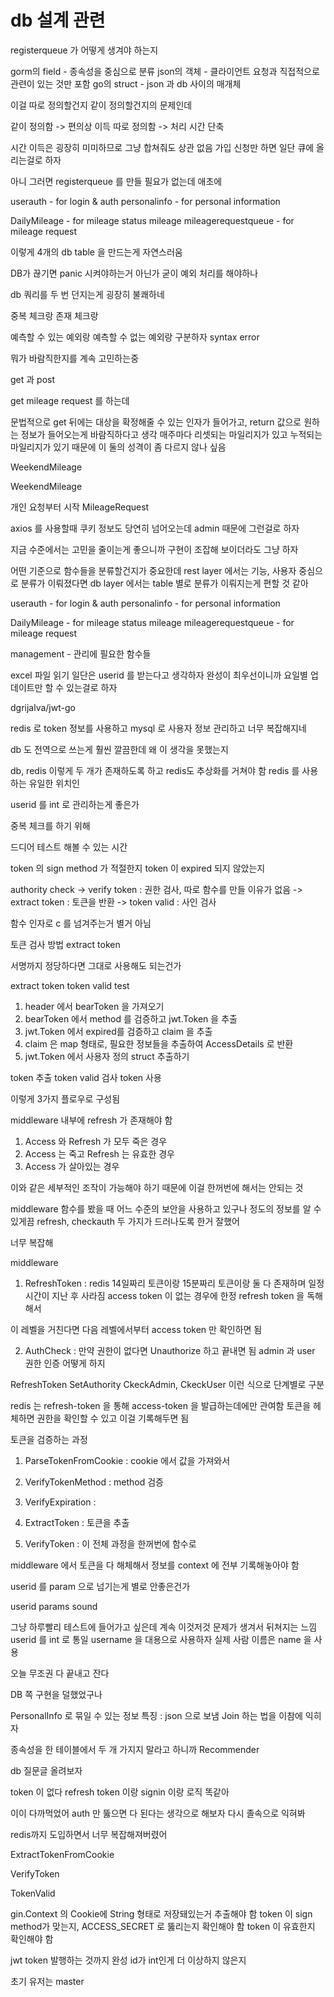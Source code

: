 # db 설계 관련

registerqueue 가 어떻게 생겨야 하는지

gorm의 field - 종속성을 중심으로 분류
json의 객체 - 클라이언트 요청과 직접적으로 관련이 있는 것만 포함
go의 struct - json 과 db 사이의 매개체

이걸 따로 정의할건지 같이 정의할건지의 문제인데

같이 정의함 -> 편의상 이득
따로 정의함 -> 처리 시간 단축

시간 이득은 굉장히 미미하므로 그냥 합쳐줘도 상관 없음
가입 신청만 하면 일단 큐에 올리는걸로 하자

아니 그러면 registerqueue 를 만들 필요가 없는데 애초에

userauth - for login & auth
personalinfo - for personal information

DailyMileage - for mileage status
mileage
mileagerequestqueue - for mileage request

이렇게 4개의 db table 을 만드는게 자연스러움

DB가 끊기면 panic 시켜야하는거 아닌가 굳이 예외 처리를 해야하나

db 쿼리를 두 번 던지는게 굉장히 불쾌하네

중복 체크랑 존재 체크랑

예측할 수 있는 예외랑 예측할 수 없는 예외랑 구분하자
syntax error

뭐가 바람직한지를 계속 고민하는중

get 과 post

get mileage request 를 하는데

문법적으로 get 뒤에는 대상을 확정해줄 수 있는 인자가 들어가고, return 값으로 원하는 정보가 들어오는게 바람직하다고 생각
매주마다 리셋되는 마일리지가 있고 누적되는 마일리지가 있기 때문에 이 둘의 성격이 좀 다르지 않나 싶음

WeekendMileage

WeekendMileage

개인 요청부터 시작
MileageRequest

axios 를 사용할때 쿠키 정보도 당연히 넘어오는데
admin 때문에 그런걸로 하자

지금 수준에서는 고민을 줄이는게 좋으니까 구현이 조잡해 보이더라도 그냥 하자

어떤 기준으로 함수들을 분류할건지가 중요한데
rest layer 에서는 기능, 사용자 중심으로 분류가 이뤄졌다면
db layer 에서는 table 별로 분류가 이뤄지는게 편할 것 같아

userauth - for login & auth
personalinfo - for personal information

DailyMileage - for mileage status
mileage
mileagerequestqueue - for mileage request

management - 관리에 필요한 함수들

excel 파일 읽기
일단은 userid 를 받는다고 생각하자
완성이 최우선이니까 요일별 업데이트만 할 수 있는걸로 하자

dgrijalva/jwt-go

redis 로 token 정보를 사용하고
mysql 로 사용자 정보 관리하고
너무 복잡해지네

db 도 전역으로 쓰는게 훨씬 깔끔한데 왜 이 생각을 못했는지

db, redis 이렇게 두 개가 존재하도록 하고
redis도 추상화를 거쳐야 함
redis 를 사용하는 유일한 위치인

userid 를 int 로 관리하는게 좋은가

중복 체크를 하기 위해

드디어 테스트 해볼 수 있는 시간

token 의 sign method 가 적절한지
token 이 expired 되지 않았는지

authority check
-> verify token : 권한 검사, 따로 함수를 만들 이유가 없음
-> extract token : 토큰을 반환
-> token valid : 사인 검사

함수 인자로 c 를 넘겨주는거 별거 아님

토큰 검사 방법
extract token

서명까지 정당하다면 그대로 사용해도 되는건가

extract token
token valid test

1. header 에서 bearToken 을 가져오기
2. bearToken 에서 method 를 검증하고 jwt.Token 을 추출
3. jwt.Token 에서 expired를 검증하고 claim 을 추출
4. claim 은 map 형태로, 필요한 정보들을 추출하여 AccessDetails 로 반환
5. jwt.Token 에서 사용자 정의 struct 추출하기

token 추출
token valid 검사
token 사용

이렇게 3가지 플로우로 구성됨

middleware 내부에 refresh 가 존재해야 함

1. Access 와 Refresh 가 모두 죽은 경우
2. Access 는 죽고 Refresh 는 유효한 경우
3. Access 가 살아있는 경우

이와 같은 세부적인 조작이 가능해야 하기 때문에 이걸 한꺼번에 해서는 안되는 것

middleware 함수를 봤을 때 어느 수준의 보안을 사용하고 있구나 정도의 정보를 알 수 있게끔
refresh, checkauth 두 가지가 드러나도록 한거 잘했어

너무 복잡해

middleware

1. RefreshToken :
   redis 14일짜리 토큰이랑 15분짜리 토큰이랑 둘 다 존재하며 일정 시간이 지난 후 사라짐
   access token 이 없는 경우에 한정
   refresh token 을 독해해서

이 레벨을 거친다면 다음 레벨에서부터 access token 만 확인하면 됨

2. AuthCheck :
   만약 권한이 없다면 Unauthorize 하고 끝내면 됨
   admin 과 user 권한 인증 어떻게 하지

RefreshToken
SetAuthority
CkeckAdmin, CkeckUser
이런 식으로 단계별로 구분

redis 는 refresh-token 을 통해 access-token 을 발급하는데에만 관여함
토큰을 헤체하면 권한을 확인할 수 있고 이걸 기록해두면 됨

토큰을 검증하는 과정

1. ParseTokenFromCookie : cookie 에서 값을 가져와서
2. VerifyTokenMethod : method 검증
3. VerifyExpiration :
4. ExtractToken : 토큰을 추출

5. VerifyToken : 이 전체 과정을 한꺼번에 함수로

middleware 에서 토큰을 다 해체해서 정보를 context 에 전부 기록해놓아야 함

userid 를 param 으로 넘기는게 별로 안좋은건가

userid params sound

그냥 하루빨리 테스트에 들어가고 싶은데 계속 이것저것 문제가 생겨서 뒤쳐지는 느낌
userid 를 int 로 통일
username 을 대용으로 사용하자
실제 사람 이름은 name 을 사용

오늘 무조권 다 끝내고 잔다

DB 쪽 구현을 덜했었구나

PersonalInfo 로 묶일 수 있는 정보 특징 : json 으로 보냄
Join 하는 법을 이참에 익히자

종속성을 한 테이블에서 두 개 가지지 말라고 하니까
Recommender

db 질문글 올려보자

token 이 없다
refresh token 이랑 signin 이랑 로직 똑같아

이이 다까먹었어
auth 만 뚫으면 다 된다는 생각으로 해보자
다시 졸속으로 익혀봐

redis까지 도입하면서 너무 복잡해져버렸어

ExtractTokenFromCookie

VerifyToken

TokenValid

gin.Context 의 Cookie에 String 형태로 저장돼있는거 추출해야 함
token 이 sign method가 맞는지, ACCESS_SECRET 로 뚫리는지 확인해야 함
token 이 유효한지 확인해야 함

jwt token 발행하는 것까지 완성
id가 int인게 더 이상하지 않은지

초기 유저는 master
